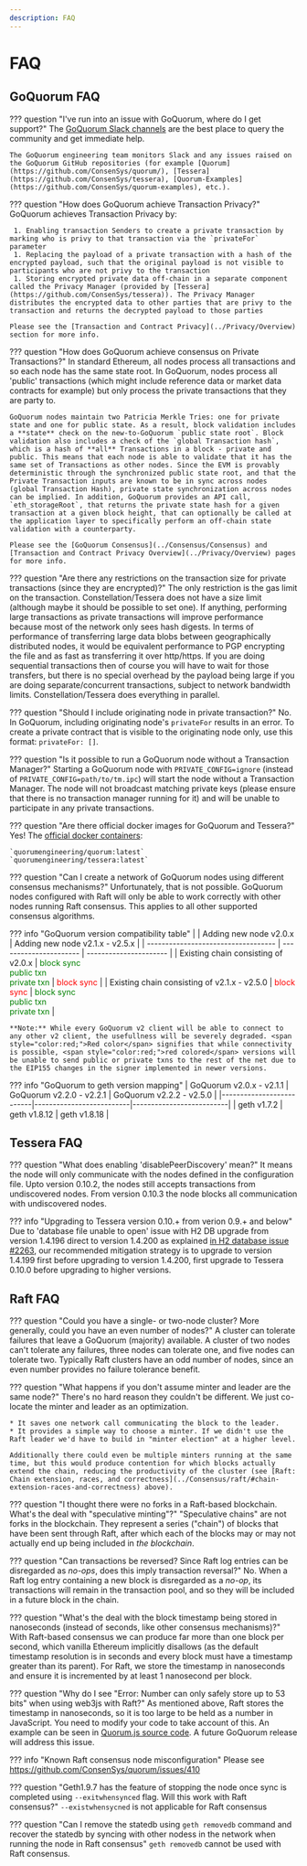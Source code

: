 ```yaml
---
description: FAQ
---
```


# FAQ

## GoQuorum FAQ

??? question "I've run into an issue with GoQuorum, where do I get support?"
    The [GoQuorum Slack channels](https://inviter.quorum.consensys.net/) are the best place to query the community and get immediate help.

    The GoQuorum engineering team monitors Slack and any issues raised on the GoQuorum GitHub repositories (for example [Quorum](https://github.com/ConsenSys/quorum/), [Tessera](https://github.com/ConsenSys/tessera), [Quorum-Examples](https://github.com/ConsenSys/quorum-examples), etc.).

??? question "How does GoQuorum achieve Transaction Privacy?"
    GoQuorum achieves Transaction Privacy by:

     1. Enabling transaction Senders to create a private transaction by marking who is privy to that transaction via the `privateFor` parameter
     1. Replacing the payload of a private transaction with a hash of the encrypted payload, such that the original payload is not visible to participants who are not privy to the transaction
     1. Storing encrypted private data off-chain in a separate component called the Privacy Manager (provided by [Tessera](https://github.com/ConsenSys/tessera)). The Privacy Manager distributes the encrypted data to other parties that are privy to the transaction and returns the decrypted payload to those parties

    Please see the [Transaction and Contract Privacy](../Privacy/Overview) section for more info.

??? question "How does GoQuorum achieve consensus on Private Transactions?"
    In standard Ethereum, all nodes process all transactions and so each node has the same state root. In GoQuorum, nodes process all 'public' transactions (which might include reference data or market data contracts for example) but only process the private transactions that they are party to.

    GoQuorum nodes maintain two Patricia Merkle Tries: one for private state and one for public state. As a result, block validation includes a **state** check on the new-to-GoQuorum `public state root`. Block validation also includes a check of the `global Transaction hash`, which is a hash of **all** Transactions in a block - private and public. This means that each node is able to validate that it has the same set of Transactions as other nodes. Since the EVM is provably deterministic through the synchronized public state root, and that the Private Transaction inputs are known to be in sync across nodes (global Transaction Hash), private state synchronization across nodes can be implied. In addition, GoQuorum provides an API call, `eth_storageRoot`, that returns the private state hash for a given transaction at a given block height, that can optionally be called at the application layer to specifically perform an off-chain state validation with a counterparty.

    Please see the [GoQuorum Consensus](../Consensus/Consensus) and [Transaction and Contract Privacy Overview](../Privacy/Overview) pages for more info.

??? question "Are there any restrictions on the transaction size for private transactions (since they are encrypted)?"
    The only restriction is the gas limit on the transaction.
    Constellation/Tessera does not have a size limit (although maybe it should be possible to set one).
    If anything, performing large transactions as private transactions will improve performance because most of the network only sees hash digests.
    In terms of performance of transferring large data blobs between geographically distributed nodes, it would be equivalent performance to PGP encrypting the file and as fast as transferring it over http/https.
    If you are doing sequential transactions then of course you will have to wait for those transfers, but there is no special overhead by the payload being large if you are doing separate/concurrent transactions, subject to network bandwidth limits.
     Constellation/Tessera does everything in parallel.

??? question "Should I include originating node in private transaction?"
    No. In GoQuorum, including originating node's `privateFor` results in an error.
    To create a private contract that is visible to the originating node only, use this format: `privateFor: []`.

??? question "Is it possible to run a GoQuorum node without a Transaction Manager?"
    Starting a GoQuorum node with `PRIVATE_CONFIG=ignore` (instead of `PRIVATE_CONFIG=path/to/tm.ipc`) will start the node without a Transaction Manager. The node will not broadcast matching private keys (please ensure that there is no transaction manager running for it) and will be unable to participate in any private transactions.

??? question "Are there official docker images for GoQuorum and Tessera?"
    Yes! The [official docker containers](https://hub.docker.com/u/quorumengineering/):

    `quorumengineering/quorum:latest`
    `quorumengineering/tessera:latest`

??? question "Can I create a network of GoQuorum nodes using different consensus mechanisms?"
    Unfortunately, that is not possible. GoQuorum nodes configured with Raft will only be able to work correctly with other nodes running Raft consensus. This applies to all other supported consensus algorithms.

??? info "GoQuorum version compatibility table"
    |                                     | Adding new node v2.0.x | Adding new node v2.1.x - v2.5.x |
    | ----------------------------------- | ---------------------- | ---------------------- |
    | Existing chain consisting of v2.0.x | <span style="color:green;">block sync<br /> public txn<br /> private txn</span>  | <span style="color:red;">block sync</span>  |
    | Existing chain consisting of v2.1.x - v2.5.0 | <span style="color:red;">block sync</span>  | <span style="color:green;">block sync<br /> public txn<br /> private txn</span> |

    **Note:** While every GoQuorum v2 client will be able to connect to any other v2 client, the usefullness will be severely degraded. <span style="color:red;">Red color</span> signifies that while connectivity is possible, <span style="color:red;">red colored</span> versions will be unable to send public or private txns to the rest of the net due to the EIP155 changes in the signer implemented in newer versions.

??? info "GoQuorum to geth version mapping"
    | GoQuorum v2.0.x - v2.1.1 | GoQuorum v2.2.0 - v2.2.1 | GoQuorum v2.2.2 - v2.5.0 |
    |--------------------------|--------------------------|--------------------------|
    | geth v1.7.2              | geth v1.8.12             | geth v1.8.18             |

## Tessera FAQ

??? question "What does enabling 'disablePeerDiscovery' mean?"
    It means the node will only communicate with the nodes defined in the configuration file. Upto version 0.10.2, the nodes still accepts transactions from undiscovered nodes. From version 0.10.3 the node blocks all communication with undiscovered nodes.

??? info "Upgrading to Tessera version 0.10.+ from verion 0.9.+ and below"
    Due to 'database file unable to open' issue with H2 DB upgrade from version 1.4.196 direct to version 1.4.200 as explained  [in H2 database issue #2263](https://github.com/h2database/h2database/issues/2263), our recommended mitigation strategy is to upgrade to version 1.4.199 first before upgrading to version 1.4.200, first upgrade to Tessera 0.10.0 before upgrading to higher versions.

## Raft FAQ

??? question "Could you have a single- or two-node cluster? More generally, could you have an even number of nodes?"
    A cluster can tolerate failures that leave a GoQuorum (majority) available. A cluster of two nodes can't tolerate any failures, three nodes can tolerate one, and five nodes can tolerate two. Typically Raft clusters have an odd number of nodes, since an even number provides no failure tolerance benefit.

??? question "What happens if you don't assume minter and leader are the same node?"
    There's no hard reason they couldn't be different. We just co-locate the minter and leader as an optimization.

    * It saves one network call communicating the block to the leader.
    * It provides a simple way to choose a minter. If we didn't use the Raft leader we'd have to build in "minter election" at a higher level.

    Additionally there could even be multiple minters running at the same time, but this would produce contention for which blocks actually extend the chain, reducing the productivity of the cluster (see [Raft: Chain extension, races, and correctness](../Consensus/raft/#chain-extension-races-and-correctness) above).

??? question "I thought there were no forks in a Raft-based blockchain. What's the deal with "speculative minting"?"
    "Speculative chains" are not forks in the blockchain. They represent a series ("chain") of blocks that have been sent through Raft, after which each of the blocks may or may not actually end up being included in *the blockchain*.

??? question "Can transactions be reversed? Since Raft log entries can be disregarded as _no-ops_, does this imply transaction reversal?"
    No. When a Raft log entry containing a new block is disregarded as a _no-op_, its transactions will remain in the transaction pool, and so they will be included in a future block in the chain.

??? question "What's the deal with the block timestamp being stored in nanoseconds (instead of seconds, like other consensus mechanisms)?"
    With Raft-based consensus we can produce far more than one block per second, which vanilla Ethereum implicitly disallows (as the default timestamp resolution is in seconds and every block must have a timestamp greater than its parent). For Raft, we store the timestamp in nanoseconds and ensure it is incremented by at least 1 nanosecond per block.

??? question "Why do I see "Error: Number can only safely store up to 53 bits" when using web3js with Raft?"
    As mentioned above, Raft stores the timestamp in nanoseconds, so it is too large to be held as a number in JavaScript.
    You need to modify your code to take account of this. An example can be seen in [Quorum.js source code](https://github.com/ConsenSys/quorum.js/blob/master/lib/index.js#L35).
    A future GoQuorum release will address this issue.

??? info "Known Raft consensus node misconfiguration"
    Please see <https://github.com/ConsenSys/quorum/issues/410>

??? question "Geth1.9.7 has the feature of stopping the node once sync is completed using `--exitwhensynced` flag. Will this work with Raft consensus?"
    `--existwhensycned` is not applicable for Raft consensus

??? question "Can I remove the statedb using `geth removedb` command and recover the statedb by syncing with other nodess in the network when running the node in Raft consensus"
    `geth removedb` cannot be used with Raft consensus.
